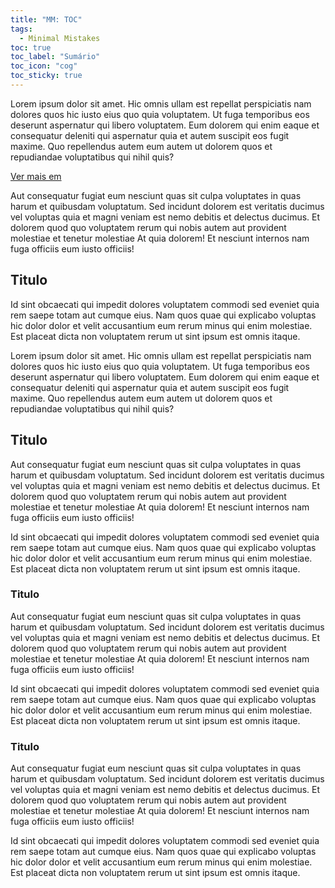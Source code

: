```yaml
---
title: "MM: TOC"
tags:
  - Minimal Mistakes
toc: true
toc_label: "Sumário"
toc_icon: "cog"
toc_sticky: true
---
```


Lorem ipsum dolor sit amet. Hic omnis ullam est repellat perspiciatis nam dolores quos hic iusto eius quo quia voluptatem. Ut fuga temporibus eos deserunt aspernatur qui libero voluptatem. Eum dolorem qui enim eaque et consequatur deleniti qui aspernatur quia et autem suscipit eos fugit maxime. Quo repellendus autem eum autem ut dolorem quos et repudiandae voluptatibus qui nihil quis?

[Ver mais em](https://mmistakes.github.io/minimal-mistakes/docs/helpers/#enabled-via-yaml-front-matter)

Aut consequatur fugiat eum nesciunt quas sit culpa voluptates in quas harum et quibusdam voluptatum. Sed incidunt dolorem est veritatis ducimus vel voluptas quia et magni veniam est nemo debitis et delectus ducimus. Et dolorem quod quo voluptatem rerum qui nobis autem aut provident molestiae et tenetur molestiae At quia dolorem! Et nesciunt internos nam fuga officiis eum iusto officiis!

## Titulo

Id sint obcaecati qui impedit dolores voluptatem commodi sed eveniet quia rem saepe totam aut cumque eius. Nam quos quae qui explicabo voluptas hic dolor dolor et velit accusantium eum rerum minus qui enim molestiae. Est placeat dicta non voluptatem rerum ut sint ipsum est omnis itaque.

Lorem ipsum dolor sit amet. Hic omnis ullam est repellat perspiciatis nam dolores quos hic iusto eius quo quia voluptatem. Ut fuga temporibus eos deserunt aspernatur qui libero voluptatem. Eum dolorem qui enim eaque et consequatur deleniti qui aspernatur quia et autem suscipit eos fugit maxime. Quo repellendus autem eum autem ut dolorem quos et repudiandae voluptatibus qui nihil quis?

## Titulo

Aut consequatur fugiat eum nesciunt quas sit culpa voluptates in quas harum et quibusdam voluptatum. Sed incidunt dolorem est veritatis ducimus vel voluptas quia et magni veniam est nemo debitis et delectus ducimus. Et dolorem quod quo voluptatem rerum qui nobis autem aut provident molestiae et tenetur molestiae At quia dolorem! Et nesciunt internos nam fuga officiis eum iusto officiis!

Id sint obcaecati qui impedit dolores voluptatem commodi sed eveniet quia rem saepe totam aut cumque eius. Nam quos quae qui explicabo voluptas hic dolor dolor et velit accusantium eum rerum minus qui enim molestiae. Est placeat dicta non voluptatem rerum ut sint ipsum est omnis itaque.

### Titulo

Aut consequatur fugiat eum nesciunt quas sit culpa voluptates in quas harum et quibusdam voluptatum. Sed incidunt dolorem est veritatis ducimus vel voluptas quia et magni veniam est nemo debitis et delectus ducimus. Et dolorem quod quo voluptatem rerum qui nobis autem aut provident molestiae et tenetur molestiae At quia dolorem! Et nesciunt internos nam fuga officiis eum iusto officiis!

Id sint obcaecati qui impedit dolores voluptatem commodi sed eveniet quia rem saepe totam aut cumque eius. Nam quos quae qui explicabo voluptas hic dolor dolor et velit accusantium eum rerum minus qui enim molestiae. Est placeat dicta non voluptatem rerum ut sint ipsum est omnis itaque.

### Titulo

Aut consequatur fugiat eum nesciunt quas sit culpa voluptates in quas harum et quibusdam voluptatum. Sed incidunt dolorem est veritatis ducimus vel voluptas quia et magni veniam est nemo debitis et delectus ducimus. Et dolorem quod quo voluptatem rerum qui nobis autem aut provident molestiae et tenetur molestiae At quia dolorem! Et nesciunt internos nam fuga officiis eum iusto officiis!

Id sint obcaecati qui impedit dolores voluptatem commodi sed eveniet quia rem saepe totam aut cumque eius. Nam quos quae qui explicabo voluptas hic dolor dolor et velit accusantium eum rerum minus qui enim molestiae. Est placeat dicta non voluptatem rerum ut sint ipsum est omnis itaque.
